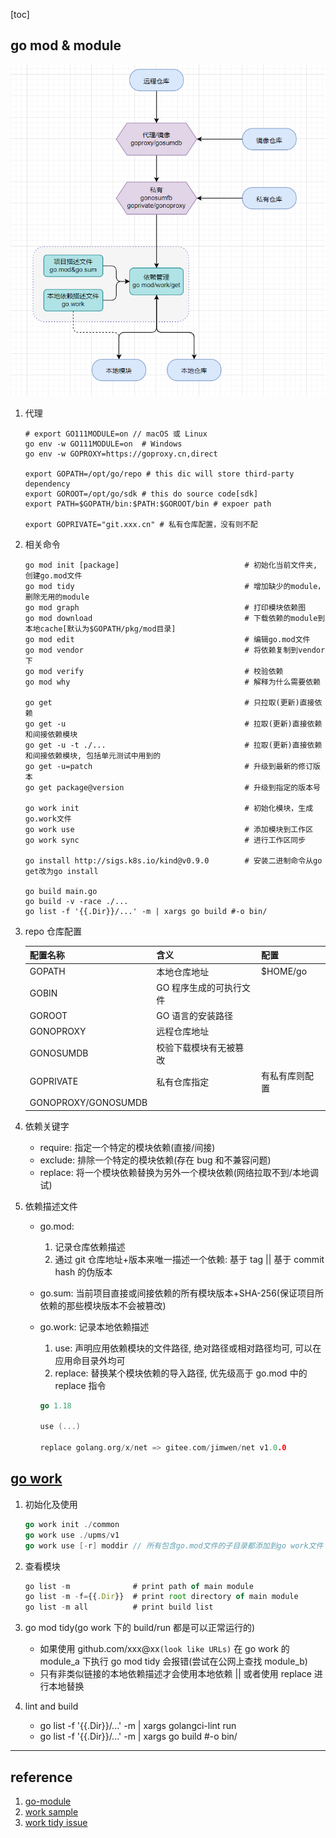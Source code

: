 [toc]

## go mod & module

![avatar](/static/image/go-mod.png)

1. 代理

   ```shell
   # export GO111MODULE=on // macOS 或 Linux
   go env -w GO111MODULE=on  # Windows
   go env -w GOPROXY=https://goproxy.cn,direct

   export GOPATH=/opt/go/repo # this dic will store third-party dependency
   export GOROOT=/opt/go/sdk # this do source code[sdk]
   export PATH=$GOPATH/bin:$PATH:$GOROOT/bin # expoer path

   export GOPRIVATE="git.xxx.cn" # 私有仓库配置，没有则不配
   ```

2. 相关命令

   ```shell
   go mod init [package]                            # 初始化当前文件夹, 创建go.mod文件
   go mod tidy                                      # 增加缺少的module，删除无用的module
   go mod graph                                     # 打印模块依赖图
   go mod download                                  # 下载依赖的module到本地cache[默认为$GOPATH/pkg/mod目录]
   go mod edit                                      # 编辑go.mod文件
   go mod vendor                                    # 将依赖复制到vendor下
   go mod verify                                    # 校验依赖
   go mod why                                       # 解释为什么需要依赖

   go get                                           # 只拉取(更新)直接依赖
   go get -u                                        # 拉取(更新)直接依赖和间接依赖模块
   go get -u -t ./...                               # 拉取(更新)直接依赖和间接依赖模块, 包括单元测试中用到的
   go get -u=patch                                  # 升级到最新的修订版本
   go get package@version                           # 升级到指定的版本号

   go work init                                     # 初始化模块，生成go.work文件
   go work use                                      # 添加模块到工作区
   go work sync                                     # 进行工作区同步

   go install http://sigs.k8s.io/kind@v0.9.0        # 安装二进制命令从go get改为go install

   go build main.go
   go build -v -race ./...
   go list -f '{{.Dir}}/...' -m | xargs go build #-o bin/
   ```

3. repo 仓库配置

   | 配置名称            | 含义                    | 配置           |
   | :------------------ | :---------------------- | :------------- |
   | GOPATH              | 本地仓库地址            | $HOME/go       |
   | GOBIN               | GO 程序生成的可执行文件 |
   | GOROOT              | GO 语言的安装路径       |
   | GONOPROXY           | 远程仓库地址            |
   | GONOSUMDB           | 校验下载模块有无被篡改  |
   | GOPRIVATE           | 私有仓库指定            | 有私有库则配置 |
   | GONOPROXY/GONOSUMDB |

4. 依赖关键字

   - require: 指定一个特定的模块依赖(直接/间接)
   - exclude: 排除一个特定的模块依赖(存在 bug 和不兼容问题)
   - replace: 将一个模块依赖替换为另外一个模块依赖(网络拉取不到/本地调试)

5. 依赖描述文件

   - go.mod:
     1. 记录仓库依赖描述
     2. 通过 git 仓库地址+版本来唯一描述一个依赖: 基于 tag || 基于 commit hash 的伪版本
   - go.sum: 当前项目直接或间接依赖的所有模块版本+SHA-256(保证项目所依赖的那些模块版本不会被篡改)
   - go.work: 记录本地依赖描述

     1. use: 声明应用依赖模块的文件路径, 绝对路径或相对路径均可, 可以在应用命目录外均可
     2. replace: 替换某个模块依赖的导入路径, 优先级高于 go.mod 中的 replace 指令

     ```go
     go 1.18

     use (...)

     replace golang.org/x/net => gitee.com/jimwen/net v1.0.0
     ```

## [go work](https://blog.csdn.net/szm1234/article/details/126670258)

1. 初始化及使用

   ```go
   go work init ./common
   go work use ./upms/v1
   go work use [-r] moddir // 所有包含go.mod文件的子目录都添加到go work文件
   ```

2. 查看模块

   ```js
   go list -m              # print path of main module
   go list -m -f={{.Dir}}  # print root directory of main module
   go list -m all          # print build list
   ```

3. go mod tidy(go work 下的 build/run 都是可以正常运行的)

   - 如果使用 github.com/xxx@xx`(look like URLs)` 在 go work 的 module_a 下执行 go mod tidy 会报错(尝试在公网上查找 module_b)
   - 只有非类似链接的本地依赖描述才会使用本地依赖 || 或者使用 replace 进行本地替换

4. lint and build

   - go list -f '{{.Dir}}/...' -m | xargs golangci-lint run
   - go list -f '{{.Dir}}/...' -m | xargs go build #-o bin/

---

## reference

1. [go-module](https://zhuanlan.zhihu.com/p/599710762)
2. [work sample](https://github.com/bozaro/go-work-play/tree/go-mod-tidy)
3. [work tidy issue](https://github.com/golang/go/issues/50750)
